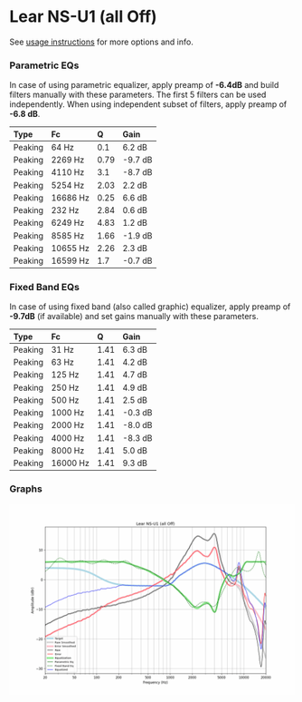 # Lear NS-U1 (all Off)
See [usage instructions](https://github.com/jaakkopasanen/AutoEq#usage) for more options and info.

### Parametric EQs
In case of using parametric equalizer, apply preamp of **-6.4dB** and build filters manually
with these parameters. The first 5 filters can be used independently.
When using independent subset of filters, apply preamp of **-6.8 dB**.

| Type    | Fc       |    Q | Gain    |
|:--------|:---------|:-----|:--------|
| Peaking | 64 Hz    | 0.1  | 6.2 dB  |
| Peaking | 2269 Hz  | 0.79 | -9.7 dB |
| Peaking | 4110 Hz  | 3.1  | -8.7 dB |
| Peaking | 5254 Hz  | 2.03 | 2.2 dB  |
| Peaking | 16686 Hz | 0.25 | 6.6 dB  |
| Peaking | 232 Hz   | 2.84 | 0.6 dB  |
| Peaking | 6249 Hz  | 4.83 | 1.2 dB  |
| Peaking | 8585 Hz  | 1.66 | -1.9 dB |
| Peaking | 10655 Hz | 2.26 | 2.3 dB  |
| Peaking | 16599 Hz | 1.7  | -0.7 dB |

### Fixed Band EQs
In case of using fixed band (also called graphic) equalizer, apply preamp of **-9.7dB**
(if available) and set gains manually with these parameters.

| Type    | Fc       |    Q | Gain    |
|:--------|:---------|:-----|:--------|
| Peaking | 31 Hz    | 1.41 | 6.3 dB  |
| Peaking | 63 Hz    | 1.41 | 4.2 dB  |
| Peaking | 125 Hz   | 1.41 | 4.7 dB  |
| Peaking | 250 Hz   | 1.41 | 4.9 dB  |
| Peaking | 500 Hz   | 1.41 | 2.5 dB  |
| Peaking | 1000 Hz  | 1.41 | -0.3 dB |
| Peaking | 2000 Hz  | 1.41 | -8.0 dB |
| Peaking | 4000 Hz  | 1.41 | -8.3 dB |
| Peaking | 8000 Hz  | 1.41 | 5.0 dB  |
| Peaking | 16000 Hz | 1.41 | 9.3 dB  |

### Graphs
![](./Lear%20NS-U1%20(all%20Off).png)